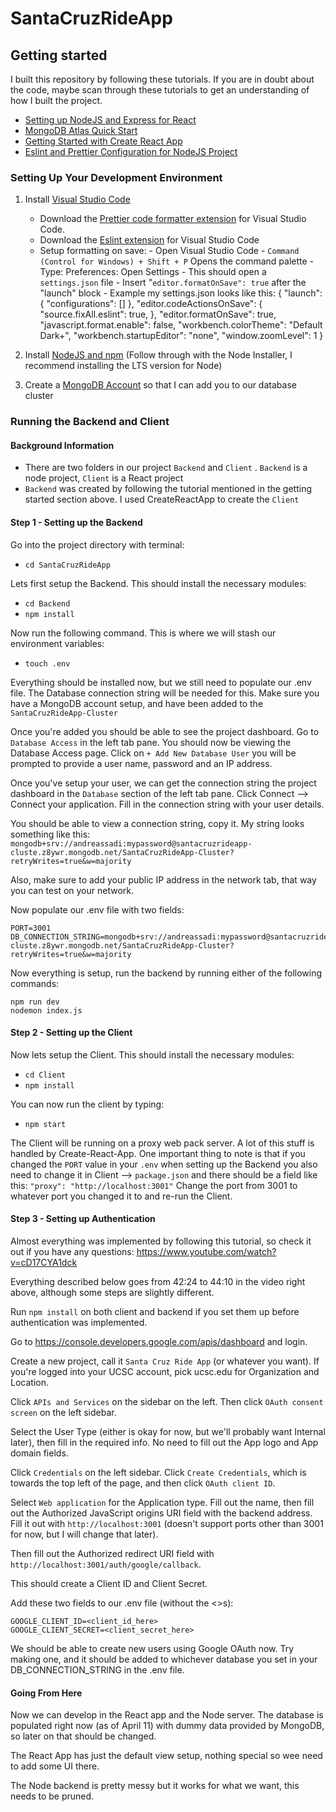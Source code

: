 # SantaCruzRideApp

## Getting started

I built this repository by following these tutorials. If you are in doubt about the code, maybe scan through these tutorials to get an understanding of how I built the project.

- [Setting up NodeJS and Express for React](https://www.section.io/engineering-education/how-to-setup-nodejs-express-for-react/)
- [MongoDB Atlas Quick Start](https://www.mongodb.com/docs/drivers/node/current/quick-start/)
- [Getting Started with Create React App](https://create-react-app.dev/docs/getting-started)
- [Eslint and Prettier Configuration for NodeJS Project](https://gist.github.com/geordyjames/b071e0bb13e74dea94ec37a704d26b8b)

### Setting Up Your Development Environment

1.  Install [Visual Studio Code](https://code.visualstudio.com)

    - Download the [Prettier code formatter extension](https://marketplace.visualstudio.com/items?itemName=esbenp.prettier-vscode) for Visual Studio Code.
    - Download the [Eslint extension](https://marketplace.visualstudio.com/items?itemName=dbaeumer.vscode-eslint) for Visual Studio Code
    - Setup formatting on save: - Open Visual Studio Code - `Command (Control for Windows) + Shift + P` Opens the command palette - Type: Preferences: Open Settings - This should open a `settings.json` file - Insert "`editor.formatOnSave": true` after the "launch" block - Example my settings.json looks like this:
      {
      "launch": {
      "configurations": []
      },
      "editor.codeActionsOnSave": {
      "source.fixAll.eslint": true,
      },
      "editor.formatOnSave": true,
      "javascript.format.enable": false,
      "workbench.colorTheme": "Default Dark+",
      "workbench.startupEditor": "none",
      "window.zoomLevel": 1
      }

2.  Install [NodeJS and npm](https://nodejs.org/en/) (Follow through with the Node Installer, I recommend installing the LTS version for Node)
3.  Create a [MongoDB Account](https://www.mongodb.com) so that I can add you to our database cluster

### Running the Backend and Client

#### Background Information

- There are two folders in our project `Backend` and `Client` . `Backend` is a node project, `Client` is a React project
- `Backend` was created by following the tutorial mentioned in the getting started section above. I used CreateReactApp to create the `Client`

#### Step 1 - Setting up the Backend

Go into the project directory with terminal:

- `cd SantaCruzRideApp`

Lets first setup the Backend. This should install the necessary modules:

- `cd Backend`
- `npm install`

Now run the following command. This is where we will stash our environment variables:

- `touch .env`

Everything should be installed now, but we still need to populate our .env file. The Database connection string will be needed for this. Make sure you have a MongoDB account setup, and have been added to the `SantaCruzRideApp-Cluster`

Once you're added you should be able to see the project dashboard. Go to `Database Access` in the left tab pane. You should now be viewing the Database Access page. Click on `+ Add New Database User` you will be prompted to provide a user name, password and an IP address.

Once you've setup your user, we can get the connection string the project dashboard in the `Database` section of the left tab pane. Click Connect --> Connect your application. Fill in the connection string with your user details.

You should be able to view a connection string, copy it. My string looks something like this: `mongodb+srv://andreassadi:mypassword@santacruzrideapp-cluste.z8ywr.mongodb.net/SantaCruzRideApp-Cluster?retryWrites=true&w=majority`

Also, make sure to add your public IP address in the network tab, that way you can test on your network.

Now populate our .env file with two fields:

    PORT=3001
    DB_CONNECTION_STRING=mongodb+srv://andreassadi:mypassword@santacruzrideapp-cluste.z8ywr.mongodb.net/SantaCruzRideApp-Cluster?retryWrites=true&w=majority

Now everything is setup, run the backend by running either of the following commands:

    npm run dev
    nodemon index.js

#### Step 2 - Setting up the Client

Now lets setup the Client. This should install the necessary modules:

- `cd Client`
- `npm install`

You can now run the client by typing:

- `npm start`

The Client will be running on a proxy web pack server. A lot of this stuff is handled by Create-React-App. One important thing to note is that if you changed the `PORT` value in your `.env` when setting up the Backend you also need to change it in Client --> `package.json` and there should be a field like this:
`"proxy": "http://localhost:3001"`
Change the port from 3001 to whatever port you changed it to and re-run the Client.

#### Step 3 - Setting up Authentication

Almost everything was implemented by following this tutorial, so check it out if you have any questions: https://www.youtube.com/watch?v=cD17CYA1dck

Everything described below goes from 42:24 to 44:10 in the video right above, although some steps are slightly different.

Run `npm install` on both client and backend if you set them up before authentication was implemented.

Go to https://console.developers.google.com/apis/dashboard and login.

Create a new project, call it `Santa Cruz Ride App` (or whatever you want). If you're logged into your UCSC account, pick ucsc.edu for Organization and Location.

Click `APIs and Services` on the sidebar on the left. Then click `OAuth consent screen` on the left sidebar.

Select the User Type (either is okay for now, but we'll probably want Internal later), then fill in the required info. No need to fill out the App logo and App domain fields.

Click `Credentials` on the left sidebar. Click `Create Credentials`, which is towards the top left of the page, and then click `OAuth client ID`.

Select `Web application` for the Application type. Fill out the name, then fill out the Authorized JavaScript origins URI field with the backend address. Fill it out with `http://localhost:3001` (doesn't support ports other than 3001 for now, but I will change that later).

Then fill out the Authorized redirect URI field with `http://localhost:3001/auth/google/callback`.

This should create a Client ID and Client Secret.

Add these two fields to our .env file (without the <>s):

    GOOGLE_CLIENT_ID=<client_id_here>
    GOOGLE_CLIENT_SECRET=<client_secret_here>

We should be able to create new users using Google OAuth now. Try making one, and it should be added to whichever database you set in your DB_CONNECTION_STRING in the .env file.

#### Going From Here

Now we can develop in the React app and the Node server. The database is populated right now (as of April 11) with dummy data provided by MongoDB, so later on that should be changed.

The React App has just the default view setup, nothing special so wee need to add some UI there.

The Node backend is pretty messy but it works for what we want, this needs to be pruned.
